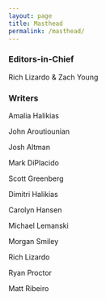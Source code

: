 ```yaml
---
layout: page
title: Masthead
permalink: /masthead/
---
```

### Editors-in-Chief
Rich Lizardo & Zach Young

### Writers
Amalia Halikias

John Aroutiounian 

Josh Altman

Mark DiPlacido

Scott Greenberg

Dimitri Halikias

Carolyn Hansen

Michael Lemanski

Morgan Smiley 

Rich Lizardo

Ryan Proctor

Matt Ribeiro
